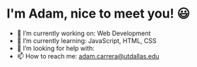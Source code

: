 # I'm Adam, nice to meet you! :smiley: 
- 🔭 I’m currently working on: Web Development
- 🌱 I’m currently learning: JavaScript, HTML, CSS
- 🤔 I’m looking for help with: 
- 📫 How to reach me: adam.carrera@utdallas.edu

<!--
**AdamCarrera/AdamCarrera** is a ✨ _special_ ✨ repository because its `README.md` (this file) appears on your GitHub profile.

Here are some ideas to get you started:

- 🔭 I’m currently working on, Python Motion Control
- 🌱 I’m currently learning: Python, C++
- 👯 I’m looking to collaborate on ...
- 🤔 I’m looking for help with ...
- 💬 Ask me about ...
- 📫 How to reach me: adam.carrera@utdallas.edu
- 😄 Pronouns: ...
- ⚡ Fun fact: ...
-->
